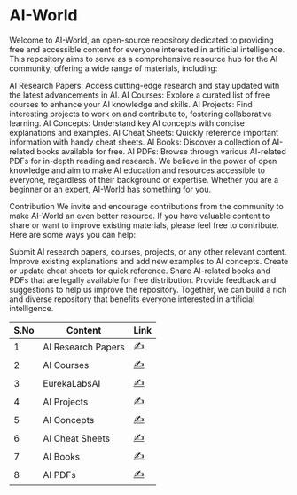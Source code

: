 # AI-World
Welcome to AI-World, an open-source repository dedicated to providing free and accessible content for everyone interested in artificial intelligence. This repository aims to serve as a comprehensive resource hub for the AI community, offering a wide range of materials, including:

AI Research Papers: Access cutting-edge research and stay updated with the latest advancements in AI.
AI Courses: Explore a curated list of free courses to enhance your AI knowledge and skills.
AI Projects: Find interesting projects to work on and contribute to, fostering collaborative learning.
AI Concepts: Understand key AI concepts with concise explanations and examples.
AI Cheat Sheets: Quickly reference important information with handy cheat sheets.
AI Books: Discover a collection of AI-related books available for free.
AI PDFs: Browse through various AI-related PDFs for in-depth reading and research.
We believe in the power of open knowledge and aim to make AI education and resources accessible to everyone, regardless of their background or expertise. Whether you are a beginner or an expert, AI-World has something for you.

Contribution
We invite and encourage contributions from the community to make AI-World an even better resource. If you have valuable content to share or want to improve existing materials, please feel free to contribute. Here are some ways you can help:

Submit AI research papers, courses, projects, or any other relevant content.
Improve existing explanations and add new examples to AI concepts.
Create or update cheat sheets for quick reference.
Share AI-related books and PDFs that are legally available for free distribution.
Provide feedback and suggestions to help us improve the repository.
Together, we can build a rich and diverse repository that benefits everyone interested in artificial intelligence.

|  S.No |  Content | Link  |
|---|---|---|
|1   |AI Research Papers   | [✍️](https://github.com/bhoop70233/AI-Research-Paper) |
|2  | AI Courses   | [✍️](https://github.com/bhoop70233/AI-Courses) |
|3   |EurekaLabsAI  |[✍️](https://github.com/EurekaLabsAI)|
|4   | AI Projects  |[✍️](https://github.com/bhoop70233/AI-Projects)                               |
|5    | AI Concepts  |[✍️](https://github.com/bhoop70233/AI-Concepts)  |
|6     | AI Cheat Sheets |[✍️](https://github.com/bhoop70233/AI-Cheat-Sheets) |
|7      |AI Books        |[✍️](https://github.com/bhoop70233/AI-Books) |
|8       | AI PDFs       |[✍️](https://github.com/bhoop70233/AI-PDFs)  |
                    
